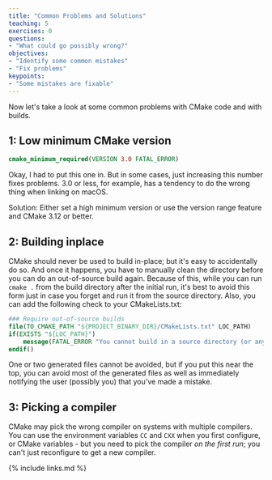```yaml
---
title: "Common Problems and Solutions"
teaching: 5
exercises: 0
questions:
- "What could go possibly wrong?"
objectives:
- "Identify some common mistakes"
- "Fix problems"
keypoints:
- "Some mistakes are fixable"
---
```



Now let's take a look at some common problems with CMake code and with builds.

## 1: Low minimum CMake version

```cmake
cmake_minimum_required(VERSION 3.0 FATAL_ERROR)
```


Okay, I had to put this one in. But in some cases, just increasing this number fixes problems. 3.0 or less, for example, has a tendency to do the wrong thing when linking on macOS.

Solution: Either set a high minimum version or use the version range feature and CMake 3.12 or better.

## 2: Building inplace

CMake should never be used to build in-place; but it's easy to accidentally do so. And once it happens, you have to manually clean the directory before you can do an out-of-source build again. Because of this, while you can run `cmake .` from the build directory after the initial run, it's best to avoid this form just in case you forget and run it from the source directory. Also, you can add the following check to your CMakeLists.txt:

```cmake
### Require out-of-source builds
file(TO_CMAKE_PATH "${PROJECT_BINARY_DIR}/CMakeLists.txt" LOC_PATH)
if(EXISTS "${LOC_PATH}")
    message(FATAL_ERROR "You cannot build in a source directory (or any directory with a CMakeLists.txt file). Please make a build subdirectory. Feel free to remove CMakeCache.txt and CMakeFiles.")
endif()
```

One or two generated files cannot be avoided, but if you put this near the top, you can avoid most of the generated files as well as immediately notifying the user (possibly you) that you've made a mistake.

## 3: Picking a compiler

CMake may pick the wrong compiler on systems with multiple compilers. You can use the environment variables `CC` and `CXX` when you first configure, or CMake variables - but you need to pick the compiler *on the first run*; you can't just reconfigure to get a new compiler.




{% include links.md %}
